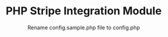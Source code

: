 <h1 align="center">PHP Stripe Integration Module</h1>

<p align="center">Rename config.sample.php file to config.php</p>